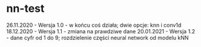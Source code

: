 # nn-test

26.11.2020 - Wersja 1.0 - w końcu coś działa; dwie opcje: knn i conv1d 
18.12.2020 - Wersja 1.1 - zmiana na prawdziwe dane
20.01.2021 - Wersja 1.2 - dane cyfr od 1 do 9; rozdzielenie części  neural network od modelu kNN

